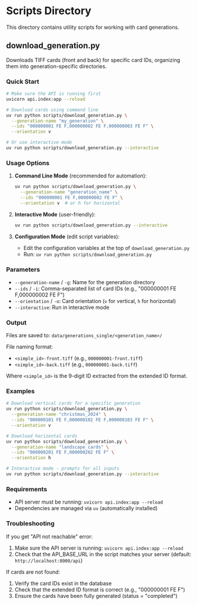 # Scripts Directory

This directory contains utility scripts for working with card generations.

## download_generation.py

Downloads TIFF cards (front and back) for specific card IDs, organizing them into generation-specific directories.

### Quick Start

```bash
# Make sure the API is running first
uvicorn api.index:app --reload

# Download cards using command line
uv run python scripts/download_generation.py \
  --generation-name "my_generation" \
  --ids "000000001 FE F,000000002 FE F,000000003 FE F" \
  --orientation v

# Or use interactive mode
uv run python scripts/download_generation.py --interactive
```

### Usage Options

1. **Command Line Mode** (recommended for automation):
   ```bash
   uv run python scripts/download_generation.py \
     --generation-name "generation_name" \
     --ids "000000001 FE F,000000002 FE F" \
     --orientation v  # or h for horizontal
   ```

2. **Interactive Mode** (user-friendly):
   ```bash
   uv run python scripts/download_generation.py --interactive
   ```

3. **Configuration Mode** (edit script variables):
   - Edit the configuration variables at the top of `download_generation.py`
   - Run: `uv run python scripts/download_generation.py`

### Parameters

- `--generation-name` / `-g`: Name for the generation directory
- `--ids` / `-i`: Comma-separated list of card IDs (e.g., "000000001 FE F,000000002 FE F")
- `--orientation` / `-o`: Card orientation (`v` for vertical, `h` for horizontal)
- `--interactive`: Run in interactive mode

### Output

Files are saved to: `data/generations_single/<generation_name>/`

File naming format:
- `<simple_id>-front.tiff` (e.g., `000000001-front.tiff`)
- `<simple_id>-back.tiff` (e.g., `000000001-back.tiff`)

Where `<simple_id>` is the 9-digit ID extracted from the extended ID format.

### Examples

```bash
# Download vertical cards for a specific generation
uv run python scripts/download_generation.py \
  --generation-name "christmas_2024" \
  --ids "000000101 FE F,000000102 FE F,000000103 FE F" \
  --orientation v

# Download horizontal cards
uv run python scripts/download_generation.py \
  --generation-name "landscape_cards" \
  --ids "000000201 FE F,000000202 FE F" \
  --orientation h

# Interactive mode - prompts for all inputs
uv run python scripts/download_generation.py --interactive
```

### Requirements

- API server must be running: `uvicorn api.index:app --reload`
- Dependencies are managed via `uv` (automatically installed)

### Troubleshooting

If you get "API not reachable" error:
1. Make sure the API server is running: `uvicorn api.index:app --reload`
2. Check that the API_BASE_URL in the script matches your server (default: `http://localhost:8000/api`)

If cards are not found:
1. Verify the card IDs exist in the database
2. Check that the extended ID format is correct (e.g., "000000001 FE F")
3. Ensure the cards have been fully generated (status = "completed") 